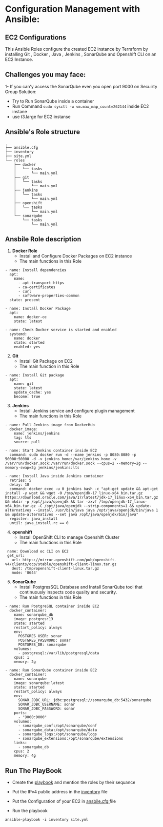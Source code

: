 # Configuration Management with Ansible:
 
## EC2 Configurations
This Ansible Roles configure the created EC2 instance by Terraform by installing Git , Docker , Java , Jenkins , SonarQube and Openshift CLI on an EC2 Instance.

## Challenges you may face:

1- If you can'y access the SonarQube even you open port 9000 on Secuirty Group
Solution:
  - Try to Run SonarQube inside a container
  - Run Command `sudo sysctl -w vm.max_map_count=262144` inside EC2 instane
  - use t3.large for EC2 instanse

## Ansible's Role structure

```
.
├── ansible.cfg
├── inventory
├── site.yml
└── roles
    ├── docker
    │   └── tasks
    │       └── main.yml
    ├── git
    │   └── tasks
    │       └── main.yml
    ├── jenkins
    │   └── tasks
    │       └── main.yml
    ├── openshift
    │   └── tasks
    │       └── main.yml
    └── sonarqube
        └── tasks
            └── main.yml

```

## Ansbile Role description
1. **Docker Role**
   - Install and Configure Docker Packages on EC2 instance
   - The main functions in this Role
```
- name: Install dependencies
  apt:
    name:
      - apt-transport-https
      - ca-certificates
      - curl
      - software-properties-common
  state: present
```

```
- name: Install Docker Package
  apt:
    name: docker-ce
    state: latest
```

```
- name: Check Docker service is started and enabled
  systemd:
    name: docker
    state: started
    enabled: yes
```

2. **Git**
   - Install Git Package on EC2
   - The main function in this Role

```
- name: Install Git package 
  apt:
    name: git
    state: latest
    update_cache: yes
    become: true
```

3. **Jenkins**
   - Install Jenkins service and configure plugin management
   - The main functions in this Role

```
- name: Pull Jenkins image from DockerHub
  docker_image:
    name: jenkins/jenkins
    tag: lts
    source: pull
```

```
- name: Start Jenkins container inside EC2 
  command: sudo docker run -d --name jenkins -p 8080:8080 -p 50000:50000 -d -v jenkins_home:/var/jenkins_home -v /var/run/docker.sock:/var/run/docker.sock --cpus=2 --memory=2g --memory-swap=2g jenkins/jenkins:lts
```

```
- name: Install Java inside Jenkins container
  retries: 5
  delay: 10
  command: docker exec -u 0 jenkins bash -c "apt-get update && apt-get install -y wget && wget -O /tmp/openjdk-17_linux-x64_bin.tar.gz https://download.oracle.com/java/17/latest/jdk-17_linux-x64_bin.tar.gz && mkdir -p /opt/java/openjdk && tar -zxvf /tmp/openjdk-17_linux-x64_bin.tar.gz -C /opt/java/openjdk --strip-components=1 && update-alternatives --install /usr/bin/java java /opt/java/openjdk/bin/java 1 && update-alternatives --set java /opt/java/openjdk/bin/java"
  register: java_install
  until: java_install.rc == 0
```

4. **openshift**
   - Install OpenShift CLI to manage Openshift Cluster
   - The main functions in this Role

```
 name: Download oc CLI on EC2
 get_url:
   url: https://mirror.openshift.com/pub/openshift-v4/clients/ocp/stable/openshift-client-linux.tar.gz
   dest: /tmp/openshift-client-linux.tar.gz
   mode: '0644'
```

5. **SonarQube**
   - Install PostgresSQL Database and Install SonarQube tool that continuously inspects code quality and security.
   - The main functions in this Role

```
- name: Run PostgreSQL container inside EC2
  docker_container:
    name: sonarqube_db
    image: postgres:13
    state: started
    restart_policy: always
    env:
      POSTGRES_USER: sonar
      POSTGRES_PASSWORD: sonar
      POSTGRES_DB: sonarqube
    volumes:
      - postgresql:/var/lib/postgresql/data
    cpus: 1
    memory: 2g
```

```
- name: Run SonarQube container inside EC2
  docker_container:
    name: sonarqube
    image: sonarqube:latest
    state: started
    restart_policy: always
    env:
      SONAR_JDBC_URL: jdbc:postgresql://sonarqube_db:5432/sonarqube
      SONAR_JDBC_USERNAME: sonar
      SONAR_JDBC_PASSWORD: sonar
    ports:
      - "9000:9000"
    volumes:
      - sonarqube_conf:/opt/sonarqube/conf
      - sonarqube_data:/opt/sonarqube/data
      - sonarqube_logs:/opt/sonarqube/logs
      - sonarqube_extensions:/opt/sonarqube/extensions
    links:
      - sonarqube_db
    cpus: 2
    memory: 4g
```

## Run The PlayBook 

- Create the [playbook](https://github.com/ramy282/MultiCloudDevOpsProject/blob/dev/Ansible/site.yml) and mention the roles by their sequance
- Put the IPv4 public address in the [inventory](https://github.com/ramy282/MultiCloudDevOpsProject/blob/dev/Ansible/inventory) file
- Put the Configuration of your EC2 in [ansbile.cfg ](https://github.com/ramy282/MultiCloudDevOpsProject/blob/dev/Ansible/ansible.cfg) file

- Run the playbook
```
ansible-playbook -i inventory site.yml
```
